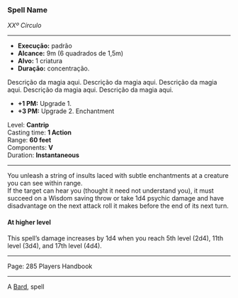 ### Spell Name
*XXº Círculo*
___
- **Execução:** padrão
- **Alcance:** 9m (6 quadrados de 1,5m)
- **Alvo:** 1 criatura
- **Duração:** concentração.

Descrição da magia aqui. Descrição da magia aqui. Descrição da magia aqui. Descrição da magia aqui. Descrição da magia aqui.

- **+1 PM:** Upgrade 1.
- **+3 PM:** Upgrade 2.
Enchantment

Level: **Cantrip**  
Casting time: **1 Action**  
Range: **60 feet**  
Components: **V**  
Duration: **Instantaneous**  

---

You unleash a string of insults laced with subtle enchantments at a creature you can see within range.  
If the target can hear you (thought it need not understand you), it must succeed on a Wisdom saving throw or take 1d4 psychic damage and have disadvantage on the next attack roll it makes before the end of its next turn.

#### At higher level

This spell’s damage increases by 1d4 when you reach 5th level (2d4), 11th level (3d4), and 17th level (4d4).

---

Page: 285 Players Handbook

---

A [Bard](https://www.dnd-spells.com/spells/class/Bard), spell